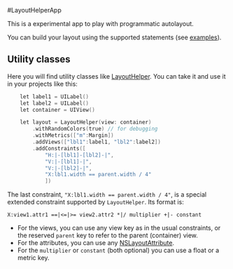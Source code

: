 
#LayoutHelperApp

This is a experimental app to play with programmatic autolayout.

You can build your layout using the supported statements (see [examples](https://github.com/fmaylinch/layout-helper/blob/master/LayoutHelperApp/layout-statement-examples.swift)).

## Utility classes

Here you will find utility classes like [LayoutHelper](https://github.com/fmaylinch/layout-helper/blob/master/LayoutHelperApp/LayoutHelper.swift). You can take it and use it in your projects like this:

```objectivec
    let label1 = UILabel()
    let label2 = UILabel()
    let container = UIView()

    let layout = LayoutHelper(view: container)
        .withRandomColors(true) // for debugging
        .withMetrics(["m":Margin])
        .addViews(["lbl1":label1, "lbl2":label2])
        .addConstraints([
            "H:|-[lbl1]-[lbl2]-|",
            "V:|-[lbl1]-|",
            "V:|-[lbl2]-|",
            "X:lbl1.width == parent.width / 4"
            ])
```

The last constraint, `"X:lbl1.width == parent.width / 4"`, is a special extended constraint supported by `LayoutHelper`. Its format is:

    X:view1.attr1 ==|<=|>= view2.attr2 *|/ multiplier +|- constant

- For the views, you can use any view key as in the usual constraints, or the reserved `parent` key to refer to the parent (container) view.
- For the attributes, you can use any [NSLayoutAttribute](https://developer.apple.com/library/ios/documentation/AppKit/Reference/NSLayoutConstraint_Class/#//apple_ref/c/tdef/NSLayoutAttribute).
- For the `multiplier` or `constant` (both optional) you can use a float or a metric key.

